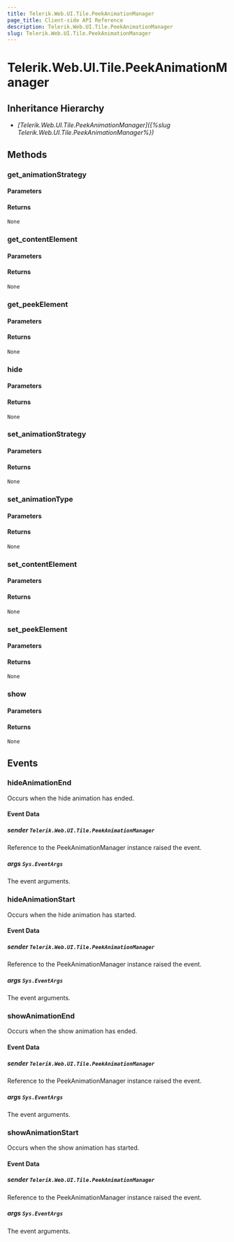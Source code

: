 ```yaml
---
title: Telerik.Web.UI.Tile.PeekAnimationManager
page_title: Client-side API Reference
description: Telerik.Web.UI.Tile.PeekAnimationManager
slug: Telerik.Web.UI.Tile.PeekAnimationManager
---
```


# Telerik.Web.UI.Tile.PeekAnimationManager  

## Inheritance Hierarchy

* *[Telerik.Web.UI.Tile.PeekAnimationManager]({%slug Telerik.Web.UI.Tile.PeekAnimationManager%})*


## Methods

###  get_animationStrategy

#### Parameters

#### Returns

`None` 

### get_contentElement

#### Parameters

#### Returns

`None` 

### get_peekElement

#### Parameters

#### Returns

`None` 

### hide

#### Parameters

#### Returns

`None` 

### set_animationStrategy

#### Parameters

#### Returns

`None` 

### set_animationType

#### Parameters

#### Returns

`None` 

### set_contentElement

#### Parameters

#### Returns

`None` 

### set_peekElement

#### Parameters

#### Returns

`None` 

### show

#### Parameters

#### Returns

`None` 



## Events

### hideAnimationEnd

Occurs when the hide animation has ended. 

#### Event Data

##### sender `Telerik.Web.UI.Tile.PeekAnimationManager`

Reference to the PeekAnimationManager instance raised the event.

##### args `Sys.EventArgs`

The event arguments.

### hideAnimationStart

Occurs when the hide animation has started. 

#### Event Data

##### sender `Telerik.Web.UI.Tile.PeekAnimationManager`

Reference to the PeekAnimationManager instance raised the event.

##### args `Sys.EventArgs`

The event arguments.

### showAnimationEnd

Occurs when the show animation has ended. 

#### Event Data

##### sender `Telerik.Web.UI.Tile.PeekAnimationManager`

Reference to the PeekAnimationManager instance raised the event.

##### args `Sys.EventArgs`

The event arguments.

### showAnimationStart

Occurs when the show animation has started. 

#### Event Data

##### sender `Telerik.Web.UI.Tile.PeekAnimationManager`

Reference to the PeekAnimationManager instance raised the event.

##### args `Sys.EventArgs`

The event arguments.

